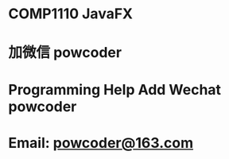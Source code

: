 # COMP1110 JavaFX
# 加微信 powcoder

# Programming Help Add Wechat powcoder

# Email: powcoder@163.com

